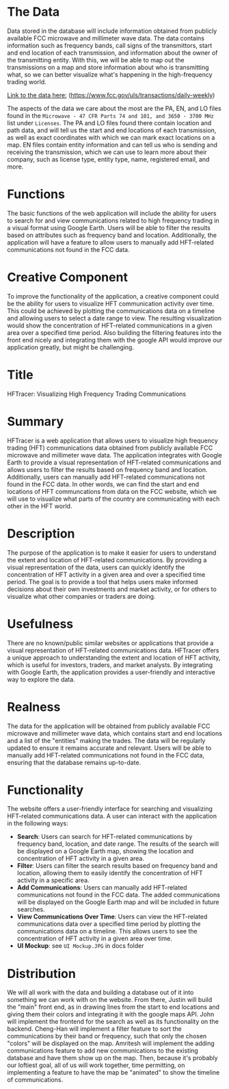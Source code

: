 # The Data
Data stored in the database will include information obtained from publicly available FCC microwave and millimeter wave data. The data contains information such as frequency bands, call signs of the transmittors, start and end location of each transmission, and information about the owner of the transmitting entity. With this, we will be able to map out the transmissions on a map and store information about who is transmitting what, so we can better visualize what's happening in the high-frequency trading world.

[Link to the data here:](https://www.fcc.gov/uls/transactions/daily-weekly) (https://www.fcc.gov/uls/transactions/daily-weekly)

The aspects of the data we care about the most are the PA, EN, and LO files found in the `Microwave - 47 CFR Parts 74 and 101, and 3650 - 3700 MHz` list under `Licenses`. The PA and LO files found there contain location and path data, and will tell us the start and end locations of each transmission, as well as exact coordinates with which we can mark exact locations on a map. EN files contain entity information and can tell us who is sending and receiving the transmission, which we can use to learn more about their company, such as license type, entity type, name, registered email, and more. 

# Functions
The basic functions of the web application will include the ability for users to search for and view communications related to high frequency trading in a visual format using Google Earth. Users will be able to filter the results based on attributes such as frequency band and location. Additionally, the application will have a feature to allow users to manually add HFT-related communications not found in the FCC data.

# Creative Component
To improve the functionality of the application, a creative component could be the ability for users to visualize HFT communication activity over time. This could be achieved by plotting the communications data on a timeline and allowing users to select a date range to view. The resulting visualization would show the concentration of HFT-related communications in a given area over a specified time period. Also building the filtering features into the front end nicely and integrating them with the google API would improve our application greatly, but might be challenging.

# Title
HFTracer: Visualizing High Frequency Trading Communications

# Summary
HFTracer is a web application that allows users to visualize high frequency trading (HFT) communications data obtained from publicly available FCC microwave and millimeter wave data. The application integrates with Google Earth to provide a visual representation of HFT-related communications and allows users to filter the results based on frequency band and location. Additionally, users can manually add HFT-related communications not found in the FCC data. In other words, we can find the start and end locations of HFT communcations from data on the FCC website, which we will use to visualize what parts of the country are communicating with each other in the HFT world.

# Description
The purpose of the application is to make it easier for users to understand the extent and location of HFT-related communications. By providing a visual representation of the data, users can quickly identify the concentration of HFT activity in a given area and over a specified time period. The goal is to provide a tool that helps users make informed decisions about their own investments and market activity, or for others to visualize what other companies or traders are doing.

# Usefulness
There are no known/public similar websites or applications that provide a visual representation of HFT-related communications data. HFTracer offers a unique approach to understanding the extent and location of HFT activity, which is useful for investors, traders, and market analysts. By integrating with Google Earth, the application provides a user-friendly and interactive way to explore the data.

# Realness
The data for the application will be obtained from publicly available FCC microwave and millimeter wave data, which contains start and end locations and a list of the "entities" making the trades. The data will be regularly updated to ensure it remains accurate and relevant. Users will be able to manually add HFT-related communications not found in the FCC data, ensuring that the database remains up-to-date.

# Functionality
The website offers a user-friendly interface for searching and visualizing HFT-related communications data. A user can interact with the application in the following ways:
- **Search**: Users can search for HFT-related communications by frequency band, location, and date range. The results of the search will be displayed on a Google Earth map, showing the location and concentration of HFT activity in a given area.
- **Filter**: Users can filter the search results based on frequency band and location, allowing them to easily identify the concentration of HFT activity in a specific area.
- **Add Communications**: Users can manually add HFT-related communications not found in the FCC data. The added communications will be displayed on the Google Earth map and will be included in future searches.
- **View Communications Over Time**: Users can view the HFT-related communications data over a specified time period by plotting the communications data on a timeline. This allows users to see the concentration of HFT activity in a given area over time.
- **UI Mockup**: see `UI Mockup.JPG` in docs folder

# Distribution
We will all work with the data and building a database out of it into something we can work with on the website. From there, Justin will build the "main" front end, as in drawing lines from the start to end locations and giving them their colors and integrating it with the google maps API. John will implement the frontend for the search as well as its functionality on the backend. Cheng-Han will implement a filter feature to sort the communications by their band or frequency, such that only the chosen "colors" will be displayed on the map. Amritesh will implement the adding communications feature to add new communications to the existing database and have them show up on the map. Then, because it's probably our loftiest goal, all of us will work together, time permitting, on implementing a feature to have the map be "animated" to show the timeline of communications.




